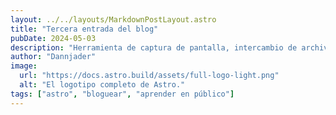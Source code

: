 ```yaml
---
layout: ../../layouts/MarkdownPostLayout.astro
title: "Tercera entrada del blog"
pubDate: 2024-05-03
description: "Herramienta de captura de pantalla, intercambio de archivos y productividad."
author: "Dannjader"
image:
  url: "https://docs.astro.build/assets/full-logo-light.png"
  alt: "El logotipo completo de Astro."
tags: ["astro", "bloguear", "aprender en público"]
---
```

